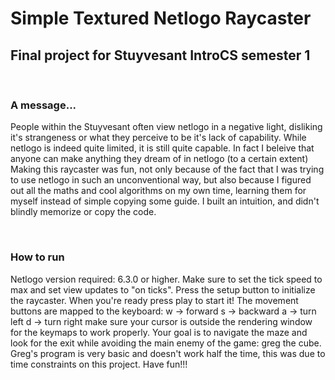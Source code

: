 <h1>Simple Textured Netlogo Raycaster</h1>
<h2>Final project for Stuyvesant IntroCS semester 1</h2>
<br>
<h3>A message...</h3>
<p>
People within the Stuyvesant often view netlogo in a negative light, disliking it's strangeness or what they perceive to be it's lack of capability.
While netlogo is indeed quite limited, it is still quite capable. In fact I beleive that anyone can make anything they dream of in netlogo (to a certain extent)
Making this raycaster was fun, not only because of the fact that I was trying to use netlogo in such an unconventional way, but also because I figured out all the maths and cool algorithms on my own time, learning them for myself instead of simple copying some guide. I built an intuition, and didn't blindly memorize or copy the code.
</p>
<br>
<h3>How to run</h3>
<p>
Netlogo version required: 6.3.0 or higher.
Make sure to set the tick speed to max and set view updates to "on ticks".
Press the setup button to initialize the raycaster.
When you're ready press play to start it!
The movement buttons are mapped to the keyboard:
    w -> forward
    s -> backward
    a -> turn left
    d -> turn right
make sure your cursor is outside the rendering window for the keymaps to work properly.
Your goal is to navigate the maze and look for the exit while avoiding the main enemy of the game: greg the cube.
Greg's program is very basic and doesn't work half the time, this was due to time constraints on this project.
Have fun!!!
</p> 
